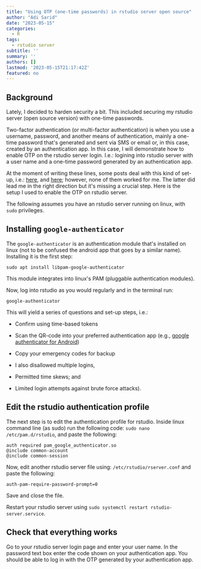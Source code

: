 ```yaml
---
title: "Using OTP (one-time passwords) in rstudio server open source"
author: "Adi Sarid"
date: "2023-05-15"
categories:
  - R
tags:
  - rstudio server
subtitle: ''
summary: ''
authors: []
lastmod: '2023-05-15T21:17:42Z'
featured: no
---
```


## Background

Lately, I decided to harden security a bit. This included securing my rstudio server (open source version) with one-time passwords.

Two-factor authentication (or multi-factor authentication) is when you use a username, password, and another means of authentication, mainly a one-time password that's generated and sent via SMS or email or, in this case, created by an authentication app. In this case, I will demonstrate how to enable OTP on the rstudio server login. I.e.: logining into rstudio server with a user name and a one-time password generated by an authentication app.

At the moment of writing these lines, some posts deal with this kind of set-up, i.e.: [here](https://jstaf.github.io/posts/rstudio-server-semi-pro/), and [here](https://bartosz.nitkiewicz.me/posts/rstudio-en/); however, none of them worked for me. The latter did lead me in the right direction but it's missing a crucial step. Here is the setup I used to enable the OTP on rstudio server.

The following assumes you have an rstudio server running on linux, with `sudo` privileges.

## Installing `google-authenticator`

The `google-authenticator` is an authentication module that's installed on linux (not to be confused the android app that goes by a similar name). Installing it is the first step:

```         
sudo apt install libpam-google-authenticator
```

This module integrates into linux's PAM (pluggable authentication modules).

Now, log into rstudio as you would regularly and in the terminal run:

```         
google-authenticator
```

This will yield a series of questions and set-up steps, i.e.:

-   Confirm using time-based tokens

-   Scan the QR-code into your preferred authentication app (e.g., [google authenticator for Android](https://play.google.com/store/apps/details?id=com.google.android.apps.authenticator2&hl=en&gl=US))

-   Copy your emergency codes for backup

-   I also disallowed multiple logins,

-   Permitted time skews; and

-   Limited login attempts against brute force attacks).

## Edit the rstudio authentication profile

The next step is to edit the authentication profile for rstudio. Inside linux command line (as sudo) run the following code: `sudo nano /etc/pam.d/rstudio`, and paste the following:

```
auth required pam_google_authenticator.so
@include common-account
@include common-session
```

Now, edit another rstudio server file using: `/etc/rstudio/rserver.conf` and paste the following:

```
auth-pam-require-password-prompt=0
```

Save and close the file.

Restart your rstudio server using `sudo systemctl restart rstudio-server.service`.

## Check that everything works

Go to your rstudio server login page and enter your user name. In the password text box enter the code shown on your authentication app. You should be able to log in with the OTP generated by your authentication app.
